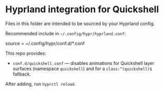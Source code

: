 # Hyprland integration for Quickshell

Files in this folder are intended to be sourced by your Hyprland config.

Recommended include in `~/.config/hypr/hyprland.conf`:

  source = ~/.config/hypr/conf.d/*.conf

This repo provides:

- `conf.d/quickshell.conf` — disables animations for Quickshell layer surfaces (namespace `quickshell`) and for a `class:^(quickshell)$` fallback.

After adding, run `hyprctl reload`.

